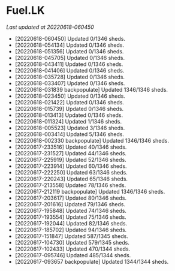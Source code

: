 # Fuel.LK
*Last updated at 20220618-060450*
* [20220618-060450] Updated 0/1346 sheds.
* [20220618-054134] Updated 0/1346 sheds.
* [20220618-051356] Updated 0/1346 sheds.
* [20220618-045705] Updated 0/1346 sheds.
* [20220618-043411] Updated 0/1346 sheds.
* [20220618-041406] Updated 0/1346 sheds.
* [20220618-035728] Updated 0/1346 sheds.
* [20220618-033407] Updated 0/1346 sheds.
* [20220618-031839 backpopulate] Updated 1346/1346 sheds.
* [20220618-023450] Updated 0/1346 sheds.
* [20220618-021422] Updated 0/1346 sheds.
* [20220618-015739] Updated 0/1346 sheds.
* [20220618-013413] Updated 0/1346 sheds.
* [20220618-011324] Updated 1/1346 sheds.
* [20220618-005523] Updated 3/1346 sheds.
* [20220618-003414] Updated 5/1346 sheds.
* [20220618-002330 backpopulate] Updated 1346/1346 sheds.
* [20220617-233516] Updated 40/1346 sheds.
* [20220617-231527] Updated 44/1346 sheds.
* [20220617-225919] Updated 52/1346 sheds.
* [20220617-223914] Updated 60/1346 sheds.
* [20220617-222250] Updated 63/1346 sheds.
* [20220617-220243] Updated 65/1346 sheds.
* [20220617-213558] Updated 78/1346 sheds.
* [20220617-212119 backpopulate] Updated 1346/1346 sheds.
* [20220617-203617] Updated 80/1346 sheds.
* [20220617-201616] Updated 79/1346 sheds.
* [20220617-195848] Updated 74/1346 sheds.
* [20220617-193554] Updated 75/1346 sheds.
* [20220617-192044] Updated 82/1346 sheds.
* [20220617-185702] Updated 94/1346 sheds.
* [20220617-151847] Updated 587/1345 sheds.
* [20220617-104730] Updated 579/1345 sheds.
* [20220617-102433] Updated 470/1344 sheds.
* [20220617-095746] Updated 485/1344 sheds.
* [20220617-093657 backpopulate] Updated 1344/1344 sheds.